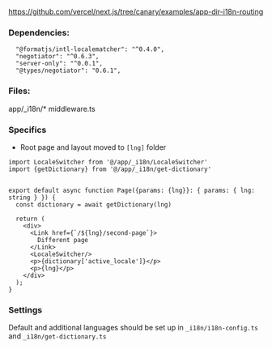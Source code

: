 https://github.com/vercel/next.js/tree/canary/examples/app-dir-i18n-routing

### Dependencies:
```
  "@formatjs/intl-localematcher": "^0.4.0",
  "negotiator": "^0.6.3",
  "server-only": "^0.0.1",
  "@types/negotiator": "0.6.1",
```

### Files:
app/_i18n/*
middleware.ts

### Specifics
- Root page and layout moved to `[lng]` folder

```
import LocaleSwitcher from '@/app/_i18n/LocaleSwitcher'
import {getDictionary} from '@/app/_i18n/get-dictionary'


export default async function Page({params: {lng}}: { params: { lng: string } }) {
  const dictionary = await getDictionary(lng)

  return (
    <div>
      <Link href={`/${lng}/second-page`}>
        Different page
      </Link>
      <LocaleSwitcher/>
      <p>{dictionary['active_locale']}</p>
      <p>{lng}</p>
    </div>
  );
}
```

### Settings
Default and additional languages should be set up in `_i18n/i18n-config.ts` and `_i18n/get-dictionary.ts`